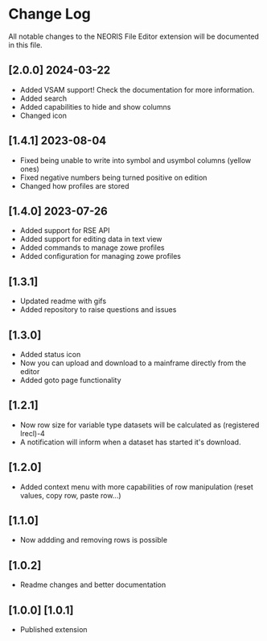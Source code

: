 # Change Log

All notable changes to the NEORIS File Editor extension will be documented in this file.

## [2.0.0] 2024-03-22
- Added VSAM support! Check the documentation for more information.
- Added search
- Added capabilities to hide and show columns
- Changed icon

## [1.4.1] 2023-08-04

- Fixed being unable to write into symbol and usymbol columns (yellow ones)
- Fixed negative numbers being turned positive on edition
- Changed how profiles are stored

## [1.4.0] 2023-07-26

- Added support for RSE API
- Added support for editing data in text view
- Added commands to manage zowe profiles
- Added configuration for managing zowe profiles

## [1.3.1]

- Updated readme with gifs
- Added repository to raise questions and issues

## [1.3.0]

- Added status icon
- Now you can upload and download to a mainframe directly from the editor
- Added goto page functionality

## [1.2.1]

- Now row size for variable type datasets will be calculated as (registered lrecl)-4
- A notification will inform when a dataset has started it's download.

## [1.2.0]

- Added context menu with more capabilities of row manipulation (reset values, copy row, paste row...)

## [1.1.0]

- Now addding and removing rows is possible

## [1.0.2]

- Readme changes and better documentation

## [1.0.0] [1.0.1]

- Published extension